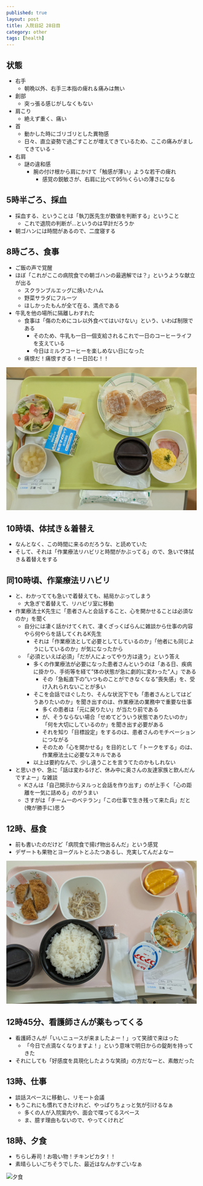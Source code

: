 ```yaml
---
published: true
layout: post
title: 入院日記 28日目
category: other
tags: [health]
---
```


## 状態

- 右手
  - 朝晩以外、右手三本指の痺れ＆痛みは無い
- 創部
  - 突っ張る感じがしなくもない
- 肩こり
  - 絶えず重く、痛い
- 首
  - 動かした時にゴリゴリとした異物感
  - 日々、直立姿勢で過ごすことが増えてきているため、ここの痛みがましてきている  - 
- 右肩
  - 謎の違和感
    - 腕の付け根から肩にかけて「触感が薄い」ような若干の痺れ
      - 感覚の鋭敏さが、右肩に比べて95％くらいの薄さになる

## 5時半ごろ、採血

- 採血する、ということは「執刀医先生が数値を判断する」ということ
  - これで退院の判断が…というのは早計だろうか
- 朝ゴハンには時間があるので、二度寝する

## 8時ごろ、食事

- ご飯の声で覚醒
- ほぼ「これがここの病院食での朝ゴハンの最適解では？」というような献立が出る
  - スクランブルエッグに焼いたハム
  - 野菜サラダにフルーツ
  - ほしかったもんが全て在る、満点である
- 牛乳を他の場所に隔離しわすれた
  - 食事は「傷のためにコレ以外食べてはいけない」という、いわば制限である
    - そのため、牛乳も一日一個支給されるこれで一日のコーヒーライフを支えている
    - 今日はミルクコーヒーを楽しめない日になった
  - 痛恨だ！痛恨すぎる！一日凹む！！

![朝食](/images/other/photos/PXL_20250629_225731499.jpg)

## 10時頃、体拭き＆着替え

- なんとなく、この時間に来るのだろうな、と読めていた
- そして、それは「作業療法リハビリと時間がかぶってる」ので、急いで体拭き＆着替えをする

## 同10時頃、作業療法リハビリ

- と、わかってても急いで着替えても、結局かぶってしまう
  - 大急ぎで着替えて、リハビリ室に移動
- 作業療法士K先生に「患者さんと会話すること、心を開かせることは必須なのか」を聞く
  - 自分には凄く話かけてくれて、凄くざっくばらんに雑談から仕事の内容やら何やらを話してくれるK先生
    - それは「作業療法として必要としてしているのか」「他者にも同じようにしているのか」が気になったから
  - 「必須といえば必須」「だが人によってやり方は違う」という答え
    - 多くの作業療法が必要になった患者さんというのは「ある日、疾病に掛かり、手術等を経て”体の状態が急に劇的に変わった”人」である
      - その「急転直下の”いつものことができなくなる”喪失感」を、受け入れられないことが多い
    - そこを会話でほぐしたり、そんな状況下でも「患者さんとしてはどうありたいのか」を聞き出すのは、作業療法の業務中で重要な仕事
      - 多くの患者は「元に戻りたい」が当たり前である
      - が、そうならない場合「せめてどういう状態でありたいのか」「何を大切にしているのか」を聞き出す必要がある
      - それを知り「目標設定」をするのは、患者さんのモチベーションにつながる
      - そのため「心を開かせる」を目的として「トークをする」のは、作業療法士に必要なスキルである
    - 以上は要約なんで、少し違うことを言うてたのかもしれない
- と思いきや、急に「話は変わるけど、休み中に奥さんの友達家族と飲んだんですよー」な雑談
  - Kさんは「自己開示からヌルっと会話を作り出す」のが上手く「心の距離を一気に詰める」のがうまい
  - さすがは「チーム一のベテラン」「この仕事で生き残って来た兵」だと(俺が勝手に)思う

## 12時、昼食

- 前も書いたのだけど「病院食で揚げ物出るんだ」という感覚
- デザートも果物とヨーグルトとふたつあるし、充実してんだよなー

![昼食](/images/other/photos/PXL_20250630_025333531.jpg)

## 12時45分、看護師さんが薬もってくる

- 看護師さんが「いいニュースが来ましたよー！」って笑顔で来はった
  - 「今日で点滴なくなりますよ！」という意味で明日からの錠剤を持ってきた
- それにしても「好感度を具現化したような笑顔」の方だなーと、素敵だった

## 13時、仕事

- 談話スペースに移動し、リモート会議
- もうこれにも慣れてきたけれど、やっぱりちょっと気が引けるなぁ
  - 多くの人が入院案内や、面会で喋ってるスペース
  - ま、臆す理由もないので、やってくけれど

## 18時、夕食

- ちらし寿司！お吸い物！チキンピカタ！！
- 素晴らしいごちそうでした、最近はなんかすごいなぁ

![夕食](/images/other/photos/PXL_20250630_085636564.jpg)
